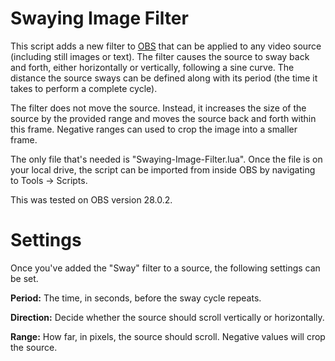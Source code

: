 # Swaying Image Filter

This script adds a new filter to [OBS](https://obsproject.com/) that can be applied to any video source (including still images or text). The filter causes the source to sway back and forth, either horizontally or vertically, following a sine curve. The distance the source sways can be defined along with its period (the time it takes to perform a complete cycle).

The filter does not move the source. Instead, it increases the size of the source by the provided range and moves the source back and forth within this frame. Negative ranges can used to crop the image into a smaller frame.

The only file that's needed is "Swaying-Image-Filter.lua". Once the file is on your local drive, the script can be imported from inside OBS by navigating to Tools -> Scripts.

This was tested on OBS version 28.0.2.

# Settings

Once you've added the "Sway" filter to a source, the following settings can be set.

**Period:** The time, in seconds, before the sway cycle repeats.

**Direction:** Decide whether the source should scroll vertically or horizontally.

**Range:** How far, in pixels, the source should scroll. Negative values will crop the source.